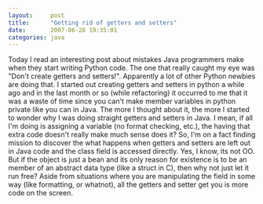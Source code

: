 ```yaml
---
layout:     post
title:      "Getting rid of getters and setters"
date:       2007-06-28 19:35:01
categories: java
---
```

Today I read an interesting post about mistakes Java programmers make when they start writing Python code. The one that really caught my eye was "Don't create getters and setters!". Apparently a lot of other Python newbies are doing that. I started out creating getters and setters in python a while ago and in the last month or so (while refactoring) it occurred to me that it was a waste of time since you can't make member variables in python private like you can in Java. The more I thought about it, the more I started to wonder why I was doing straight getters and setters in Java. I mean, if all I'm doing is assigning a variable (no format checking, etc.), the having that extra code doesn't really make much sense does it? So, I'm on a fact finding mission to discover the what happens when getters and setters are left out in Java code and the class field is accessed directly. Yes, I know, its not OO. But if the object is just a bean and its only reason for existence is to be an member of an abstract data type (like a struct in C), then why not just let it run free? Aside from situations where you are manipulating the field in some way (like formatting, or whatnot), all the getters and setter get you is more code on the screen.
